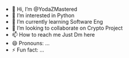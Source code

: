 - 👋 Hi, I’m @YodaZMastered
- 👀 I’m interested in Python
- 🌱 I’m currently learning Software Eng  
- 💞️ I’m looking to collaborate on Crypto Project  
- 📫 How to reach me Just Dm here
- 😄 Pronouns: ...
- ⚡ Fun fact: ...

<!---
YodaZMastered/YodaZMastered is a ✨ special ✨ repository because its `README.md` (this file) appears on your GitHub profile.
You can click the Preview link to take a look at your changes.
--->
